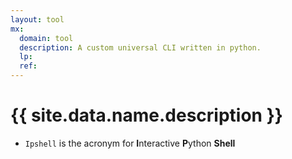 ```yaml
---
layout: tool
mx:
  domain: tool
  description: A custom universal CLI written in python.
  lp:
  ref:
---
```



# {{ site.data.name.description }}
- `Ipshell`  is the acronym for **I**nteractive **P**ython **Shell**

